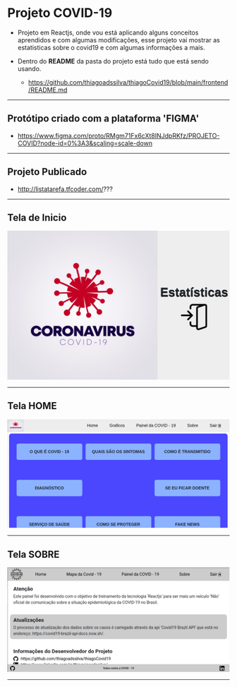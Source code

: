 # Projeto COVID-19
* Projeto em Reactjs, onde vou está aplicando alguns conceitos aprendidos e com algumas modificações, esse projeto vai mostrar as estatisticas sobre o covid19 e com algumas informações a mais.

* Dentro do <b>README</b> da pasta do projeto está tudo que está sendo usando.
   * https://github.com/thiagoadssilva/thiagoCovid19/blob/main/frontend/README.md

<hr>

## Protótipo criado com a plataforma 'FIGMA'
  * https://www.figma.com/proto/RMgm71Fx6cXt8INJdpRKfz/PROJETO-COVID?node-id=0%3A3&scaling=scale-down

<hr/>

## Projeto Publicado
- http://listatarefa.tfcoder.com/???

<hr/>

## <b>Tela de Inicio</b> 

![Tela Principal](image/HomeScreen.png)

<hr>

## <b>Tela HOME</b> 

![Tela Principal](image/home.png)

<hr>

## <b>Tela SOBRE</b> 

![Tela Principal](image/sobre.png)

<hr>